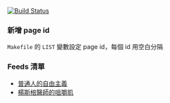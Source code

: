 [![Build Status](https://drone.io/github.com/poying/facebook-rss/status.png)](https://drone.io/github.com/poying/facebook-rss/latest)

### 新增 page id

`Makefile` 的 `LIST` 變數設定 page id，每個 id 用空白分隔


### Feeds 清單

* [普通人的自由主義](https://poying.github.io/facebook-rss/feeds/freemarketfreepeople)
* [楊斯棓醫師的咀嚼肌](https://poying.github.io/facebook-rss/feeds/bloggerYangSzuPang)
